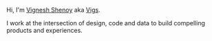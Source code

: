 Hi, I'm [Vignesh Shenoy](/about) aka [Vigs](/about).

I work at the intersection of <span class="font-design">design</span>, <span class="font-code">code</span> and <span class="font-data">data</span> to build compelling products and experiences.
